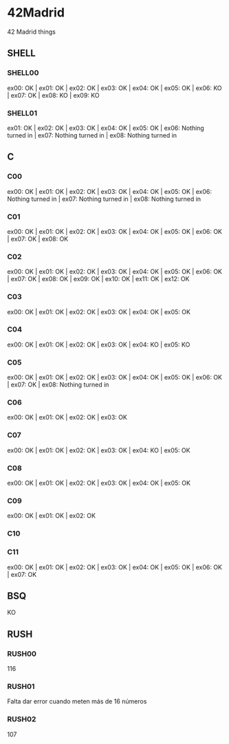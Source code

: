 # 42Madrid
42 Madrid things

## SHELL
### SHELL00
ex00: OK | ex01: OK | ex02: OK | ex03: OK | ex04: OK | ex05: OK | ex06: KO | ex07: OK | ex08: KO | ex09: KO

### SHELL01
ex01: OK | ex02: OK | ex03: OK | ex04: OK | ex05: OK | ex06: Nothing turned in | ex07: Nothing turned in | ex08: Nothing turned in

## C
### C00
ex00: OK | ex01: OK | ex02: OK | ex03: OK | ex04: OK | ex05: OK | ex06: Nothing turned in | ex07: Nothing turned in | ex08: Nothing turned in

### C01
ex00: OK | ex01: OK | ex02: OK | ex03: OK | ex04: OK | ex05: OK | ex06: OK | ex07: OK | ex08: OK

### C02
ex00: OK | ex01: OK | ex02: OK | ex03: OK | ex04: OK | ex05: OK | ex06: OK | ex07: OK | ex08: OK | ex09: OK | ex10: OK | ex11: OK | ex12: OK

### C03
ex00: OK | ex01: OK | ex02: OK | ex03: OK | ex04: OK | ex05: OK

### C04
ex00: OK | ex01: OK | ex02: OK | ex03: OK | ex04: KO | ex05: KO

### C05
ex00: OK | ex01: OK | ex02: OK | ex03: OK | ex04: OK | ex05: OK | ex06: OK | ex07: OK | ex08: Nothing turned in

### C06
ex00: OK | ex01: OK | ex02: OK | ex03: OK

### C07
ex00: OK | ex01: OK | ex02: OK | ex03: OK | ex04: KO | ex05: OK

### C08
ex00: OK | ex01: OK | ex02: OK | ex03: OK | ex04: OK | ex05: OK

### C09
ex00: OK | ex01: OK | ex02: OK

### C10

### C11
ex00: OK | ex01: OK | ex02: OK | ex03: OK | ex04: OK | ex05: OK | ex06: OK | ex07: OK

## BSQ
KO

## RUSH

### RUSH00
116

### RUSH01
Falta dar error cuando meten más de 16 números

### RUSH02
107

